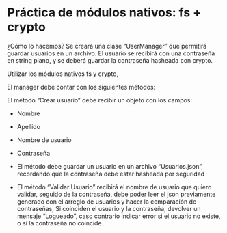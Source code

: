 # Práctica de módulos nativos: fs + crypto

¿Cómo lo hacemos? Se creará una clase “UserManager” que permitirá guardar usuarios en un archivo. El usuario se recibirá con una contraseña en string plano, y se deberá guardar la contraseña hasheada con crypto.

Utilizar los módulos nativos fs y crypto,

El manager debe contar con los siguientes métodos:

El método “Crear usuario” debe recibir un objeto con los campos:

- Nombre
- Apellido
- Nombre de usuario
- Contraseña

- El método debe guardar un usuario en un archivo “Usuarios.json”, recordando que la contraseña debe estar hasheada por seguridad

- El método “Validar Usuario” recibirá el nombre de usuario que quiero validar, seguido de la contraseña, debe poder leer el json previamente generado con el arreglo de usuarios y hacer la comparación de contraseñas, Si coinciden el usuario y la contraseña, devolver un mensaje “Logueado”, caso contrario indicar error si el usuario no existe, o si la contraseña no coincide.
